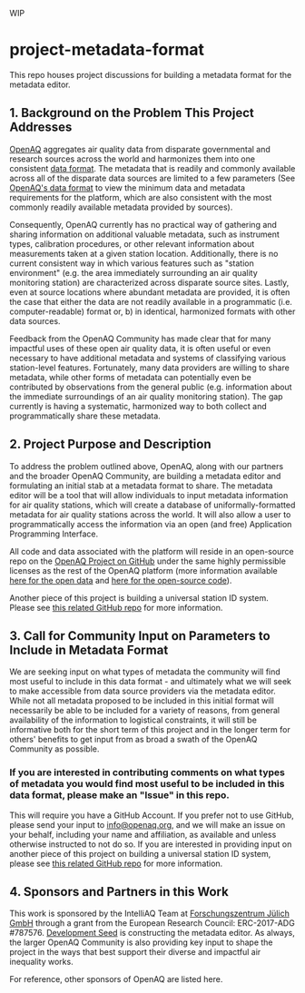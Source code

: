 WIP

# project-metadata-format
This repo houses project discussions for building a metadata format for the metadata editor.

## 1. Background on the Problem This Project Addresses

[OpenAQ](https://openaq.org) aggregates air quality data from disparate governmental and research sources across the world and harmonizes them into one consistent [data format](https://github.com/openaq/openaq-data-format). The metadata that is readily and commonly available across all of the disparate data sources are limited to a few parameters (See [OpenAQ's data format](https://github.com/openaq/openaq-data-format) to view the minimum data and metadata requirements for the platform, which are also consistent with the most commonly readily available metadata provided by sources). 

Consequently, OpenAQ currently has no practical way of gathering and sharing information on additional valuable metadata, such as instrument types, calibration procedures, or other relevant information about measurements taken at a given station location. Additionally, there is no current consistent way in which various features such as "station environment" (e.g. the area immediately surrounding an air quality monitoring station) are characterized across disparate source sites. Lastly, even at source locations where abundant metadata are provided, it is often the case that either the data are not readily available in a programmatic (i.e. computer-readable) format or, b) in identical, harmonized formats with other data sources.

Feedback from the OpenAQ Community has made clear that for many impactful uses of these open air quality data, it is often useful or even necessary to have additional metadata and systems of classifying various station-level features. Fortunately, many data providers are willing to share metadata, while other forms of metadata can potentially even be contributed by observations from the general public (e.g. information about the immediate surroundings of an air quality monitoring station). The gap currently is having a systematic, harmonized way to both collect and programmatically share these metadata.


## 2. Project Purpose and Description

To address the problem outlined above, OpenAQ, along with our partners and the broader OpenAQ Community, are building a metadata editor and formulating an initial stab at a metadata format to share. The metadata editor will be a tool that will allow individuals to input metadata information for air quality stations, which will create a database of uniformally-formatted metadata for air quality stations across the world. It will also allow a user to programmatically access the information via an open (and free) Application Programming Interface. 

All code and data associated with the platform will reside in an open-source repo on the [OpenAQ Project on GitHub](https://github.com/openaq) under the same highly permissible licenses as the rest of the OpenAQ platform (more information available [here for the open data](https://github.com/openaq/openaq-info/blob/master/FAQ.md#license) and [here for the open-source code](https://github.com/openaq/openaq-info/blob/master/FAQ.md#licenseopensource)).

Another piece of this project is building a universal station ID system. Please see [this related GitHub repo](https://github.com/openaq/project-universal-stationID) for more information.


## 3. Call for Community Input on Parameters to Include in Metadata Format

We are seeking input on what types of metadata the community will find most useful to include in this data format - and ultimately what we will seek to make accessible from data source providers via the metadata editor. While not all metadata proposed to be included in this initial format will necessarily be able to be included for a variety of reasons, from general availability of the information to logistical constraints, it will still be informative both for the short term of this project and in the longer term for others' benefits to get input from as broad a swath of the OpenAQ Community as possible.

### **If you are interested in contributing comments on what types of metadata you would find most useful to be included in this data format, please make an "Issue" in this repo.** 

This will require you have a GitHub Account. If you prefer not to use GitHub, please send your input to info@openaq.org, and we will make an issue on your behalf, including your name and affiliation, as available and unless otherwise instructed to not do so. If you are interested in providing input on another piece of this project on building a universal station ID system, please see [this related GitHub repo](https://github.com/openaq/project-universal-stationID) for more information.


## 4. Sponsors and Partners in this Work

This work is sponsored by the IntelliAQ Team at [Forschungszentrum Jülich GmbH](http://www.fz-juelich.de/portal/DE/Home/home_node.html) through a grant from the European Research Council: ERC-2017-ADG #787576. [Development Seed](https://developmentseed.org/) is constructing the metadata editor. As always, the larger OpenAQ Community is also providing key input to shape the project in the ways that best support their diverse and impactful air inequality works.

For reference, other sponsors of OpenAQ are listed here.


